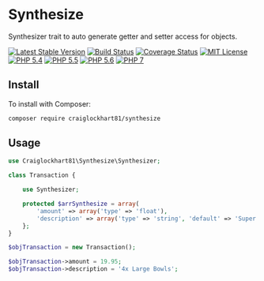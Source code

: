 # Synthesize

Synthesizer trait to auto generate getter and setter access for objects.

[![Latest Stable Version](https://img.shields.io/packagist/v/craiglockhart81/synthesize.svg?style=flat-square)](https://packagist.org/packages/craiglockhart81/synthesize)
[![Build Status](https://img.shields.io/travis/craiglockhart81/synthesize/master.svg?style=flat-square)](https://travis-ci.org/craiglockhart81/synthesize)
[![Coverage Status](https://coveralls.io/repos/craiglockhart81/synthesize/badge.svg?branch=master&service=github)](https://coveralls.io/github/craiglockhart81/synthesize?branch=master)
[![MIT License](https://img.shields.io/packagist/l/craiglockhart81/synthesize.svg?style=flat-square)](https://github.com/craiglockhart81/synthesize/blob/master/LICENSE)
[![PHP 5.4](https://img.shields.io/badge/php-5.4-8892BF.svg?style=flat-square)](https://php.net/)
[![PHP 5.5](https://img.shields.io/badge/php-5.5-8892BF.svg?style=flat-square)](https://php.net/)
[![PHP 5.6](https://img.shields.io/badge/php-5.6-8892BF.svg?style=flat-square)](https://php.net/)
[![PHP 7](https://img.shields.io/badge/php-7-8892BF.svg?style=flat-square)](https://php.net/)


## Install

To install with Composer:

```sh
composer require craiglockhart81/synthesize
```

## Usage

```php
use Craiglockhart81\Synthesize\Synthesizer;

class Transaction {

	use Synthesizer;

	protected $arrSynthesize = array(
		'amount' => array('type' => 'float'),
		'description' => array('type' => 'string', 'default' => 'Super cool product.')
	};
}

$objTransaction = new Transaction();

$objTransaction->amount = 19.95;
$objTransaction->description = '4x Large Bowls';
```